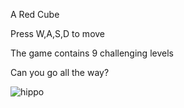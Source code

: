 A Red Cube

Press W,A,S,D to move

The game contains 9 challenging levels

Can you go all the way?

![hippo](https://media.giphy.com/media/v1.Y2lkPTc5MGI3NjExOHQ4cmM0cGY1a3EzNTViOGh6NmY2a251YWx2M29tbzd2OWNvMWhxdSZlcD12MV9pbnRlcm5hbF9naWZfYnlfaWQmY3Q9Zw/Exly0FiDEaItgsPveB/giphy.gif)
